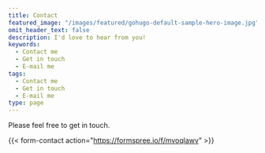 ```yaml
---
title: Contact
featured_image: "/images/featured/gohugo-default-sample-hero-image.jpg"
omit_header_text: false
description: I'd love to hear from you!
keywords:
  - Contact me
  - Get in touch
  - E-mail me
tags:
  - Contact me
  - Get in touch
  - E-mail me
type: page
---
```


Please feel free to get in touch.

{{< form-contact action="https://formspree.io/f/mvoqlawv" >}}
